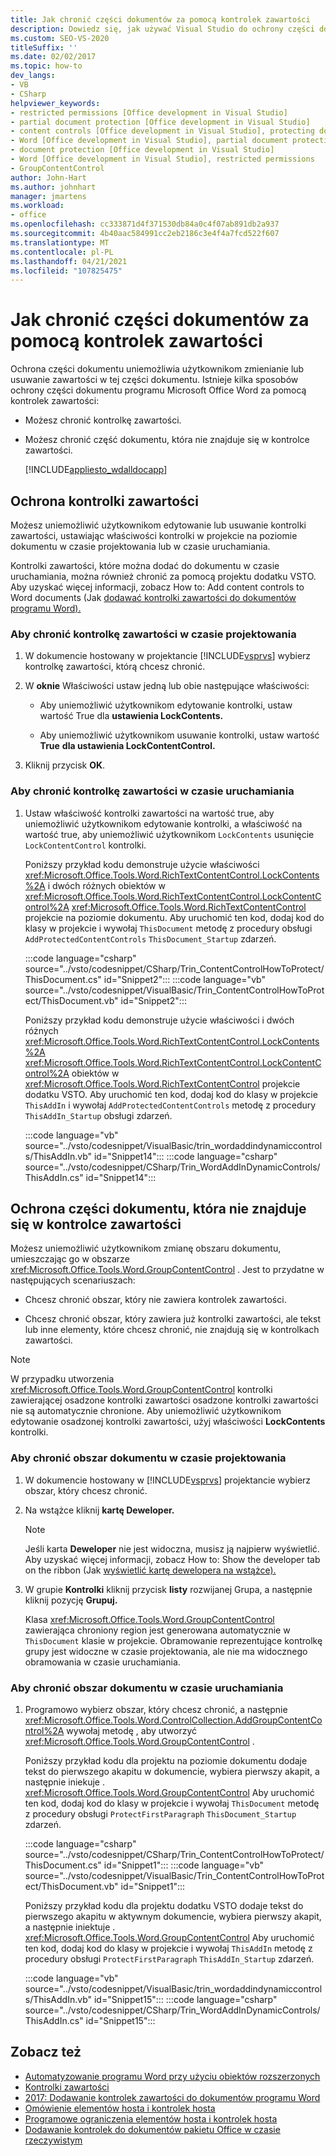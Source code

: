 ```yaml
---
title: Jak chronić części dokumentów za pomocą kontrolek zawartości
description: Dowiedz się, jak używać Visual Studio do ochrony części dokumentu programu Microsoft Word przy użyciu kontrolek zawartości.
ms.custom: SEO-VS-2020
titleSuffix: ''
ms.date: 02/02/2017
ms.topic: how-to
dev_langs:
- VB
- CSharp
helpviewer_keywords:
- restricted permissions [Office development in Visual Studio]
- partial document protection [Office development in Visual Studio]
- content controls [Office development in Visual Studio], protecting documents
- Word [Office development in Visual Studio], partial document protection
- document protection [Office development in Visual Studio]
- Word [Office development in Visual Studio], restricted permissions
- GroupContentControl
author: John-Hart
ms.author: johnhart
manager: jmartens
ms.workload:
- office
ms.openlocfilehash: cc333871d4f371530db84a0c4f07ab891db2a937
ms.sourcegitcommit: 4b40aac584991cc2eb2186c3e4f4a7fcd522f607
ms.translationtype: MT
ms.contentlocale: pl-PL
ms.lasthandoff: 04/21/2021
ms.locfileid: "107825475"
---
```

# <a name="how-to-protect-parts-of-documents-by-using-content-controls"></a>Jak chronić części dokumentów za pomocą kontrolek zawartości
  Ochrona części dokumentu uniemożliwia użytkownikom zmienianie lub usuwanie zawartości w tej części dokumentu. Istnieje kilka sposobów ochrony części dokumentu programu Microsoft Office Word za pomocą kontrolek zawartości:

- Możesz chronić kontrolkę zawartości.

- Możesz chronić część dokumentu, która nie znajduje się w kontrolce zawartości.

  [!INCLUDE[appliesto_wdalldocapp](../vsto/includes/appliesto-wdalldocapp-md.md)]

## <a name="protect-a-content-control"></a><a name="EditDeleteControl"></a> Ochrona kontrolki zawartości
 Możesz uniemożliwić użytkownikom edytowanie lub usuwanie kontrolki zawartości, ustawiając właściwości kontrolki w projekcie na poziomie dokumentu w czasie projektowania lub w czasie uruchamiania.

 Kontrolki zawartości, które można dodać do dokumentu w czasie uruchamiania, można również chronić za pomocą projektu dodatku VSTO. Aby uzyskać więcej informacji, zobacz How to: Add content controls to Word documents (Jak [dodawać kontrolki zawartości do dokumentów programu Word).](../vsto/how-to-add-content-controls-to-word-documents.md)

### <a name="to-protect-a-content-control-at-design-time"></a>Aby chronić kontrolkę zawartości w czasie projektowania

1. W dokumencie hostowany w projektancie [!INCLUDE[vsprvs](../sharepoint/includes/vsprvs-md.md)] wybierz kontrolkę zawartości, którą chcesz chronić.

2. W **oknie** Właściwości ustaw jedną lub obie następujące właściwości:

    - Aby uniemożliwić użytkownikom edytowanie kontrolki, ustaw wartość True dla **ustawienia LockContents.**

    - Aby uniemożliwić użytkownikom usuwanie kontrolki, ustaw wartość **True** **dla ustawienia LockContentControl.**

3. Kliknij przycisk **OK**.

### <a name="to-protect-a-content-control-at-run-time"></a>Aby chronić kontrolkę zawartości w czasie uruchamiania

1. Ustaw właściwość kontrolki zawartości na wartość true, aby uniemożliwić użytkownikom edytowanie kontrolki, a właściwość na wartość true, aby uniemożliwić użytkownikom `LockContents` usunięcie  `LockContentControl` kontrolki. 

     Poniższy przykład kodu demonstruje użycie właściwości <xref:Microsoft.Office.Tools.Word.RichTextContentControl.LockContents%2A> i dwóch różnych obiektów w <xref:Microsoft.Office.Tools.Word.RichTextContentControl.LockContentControl%2A> <xref:Microsoft.Office.Tools.Word.RichTextContentControl> projekcie na poziomie dokumentu. Aby uruchomić ten kod, dodaj kod do klasy w projekcie i wywołaj `ThisDocument` metodę z procedury obsługi `AddProtectedContentControls` `ThisDocument_Startup` zdarzeń.

     :::code language="csharp" source="../vsto/codesnippet/CSharp/Trin_ContentControlHowToProtect/ThisDocument.cs" id="Snippet2":::
     :::code language="vb" source="../vsto/codesnippet/VisualBasic/Trin_ContentControlHowToProtect/ThisDocument.vb" id="Snippet2":::

     Poniższy przykład kodu demonstruje użycie właściwości i dwóch różnych <xref:Microsoft.Office.Tools.Word.RichTextContentControl.LockContents%2A> <xref:Microsoft.Office.Tools.Word.RichTextContentControl.LockContentControl%2A> obiektów w <xref:Microsoft.Office.Tools.Word.RichTextContentControl> projekcie dodatku VSTO. Aby uruchomić ten kod, dodaj kod do klasy w projekcie `ThisAddIn` i wywołaj `AddProtectedContentControls` metodę z procedury `ThisAddIn_Startup` obsługi zdarzeń.

     :::code language="vb" source="../vsto/codesnippet/VisualBasic/trin_wordaddindynamiccontrols/ThisAddIn.vb" id="Snippet14":::
     :::code language="csharp" source="../vsto/codesnippet/CSharp/Trin_WordAddInDynamicControls/ThisAddIn.cs" id="Snippet14":::

## <a name="protect-a-part-of-a-document-that-is-not-in-a-content-control"></a>Ochrona części dokumentu, która nie znajduje się w kontrolce zawartości
 Możesz uniemożliwić użytkownikom zmianę obszaru dokumentu, umieszczając go w obszarze <xref:Microsoft.Office.Tools.Word.GroupContentControl> . Jest to przydatne w następujących scenariuszach:

- Chcesz chronić obszar, który nie zawiera kontrolek zawartości.

- Chcesz chronić obszar, który zawiera już kontrolki zawartości, ale tekst lub inne elementy, które chcesz chronić, nie znajdują się w kontrolkach zawartości.

> [!NOTE]
> W przypadku utworzenia <xref:Microsoft.Office.Tools.Word.GroupContentControl> kontrolki zawierającej osadzone kontrolki zawartości osadzone kontrolki zawartości nie są automatycznie chronione. Aby uniemożliwić użytkownikom edytowanie osadzonej kontrolki zawartości, użyj właściwości **LockContents** kontrolki.

### <a name="to-protect-an-area-of-a-document-at-design-time"></a>Aby chronić obszar dokumentu w czasie projektowania

1. W dokumencie hostowany w [!INCLUDE[vsprvs](../sharepoint/includes/vsprvs-md.md)] projektancie wybierz obszar, który chcesz chronić.

2. Na wstążce kliknij **kartę Deweloper.**

    > [!NOTE]
    > Jeśli karta **Deweloper** nie jest widoczna, musisz ją najpierw wyświetlić. Aby uzyskać więcej informacji, zobacz How to: Show the developer tab on the ribbon (Jak [wyświetlić kartę dewelopera na wstążce).](../vsto/how-to-show-the-developer-tab-on-the-ribbon.md)

3. W grupie **Kontrolki** kliknij przycisk **listy** rozwijanej Grupa, a następnie kliknij pozycję **Grupuj.**

     Klasa <xref:Microsoft.Office.Tools.Word.GroupContentControl> zawierająca chroniony region jest generowana automatycznie w `ThisDocument` klasie w projekcie. Obramowanie reprezentujące kontrolkę grupy jest widoczne w czasie projektowania, ale nie ma widocznego obramowania w czasie uruchamiania.

### <a name="to-protect-an-area-of-a-document-at-run-time"></a>Aby chronić obszar dokumentu w czasie uruchamiania

1. Programowo wybierz obszar, który chcesz chronić, a następnie <xref:Microsoft.Office.Tools.Word.ControlCollection.AddGroupContentControl%2A> wywołaj metodę , aby utworzyć <xref:Microsoft.Office.Tools.Word.GroupContentControl> .

     Poniższy przykład kodu dla projektu na poziomie dokumentu dodaje tekst do pierwszego akapitu w dokumencie, wybiera pierwszy akapit, a następnie iniekuje . <xref:Microsoft.Office.Tools.Word.GroupContentControl> Aby uruchomić ten kod, dodaj kod do klasy w projekcie i wywołaj `ThisDocument` metodę z procedury obsługi `ProtectFirstParagraph` `ThisDocument_Startup` zdarzeń.

     :::code language="csharp" source="../vsto/codesnippet/CSharp/Trin_ContentControlHowToProtect/ThisDocument.cs" id="Snippet1":::
     :::code language="vb" source="../vsto/codesnippet/VisualBasic/Trin_ContentControlHowToProtect/ThisDocument.vb" id="Snippet1":::

     Poniższy przykład kodu dla projektu dodatku VSTO dodaje tekst do pierwszego akapitu w aktywnym dokumencie, wybiera pierwszy akapit, a następnie iniektuje . <xref:Microsoft.Office.Tools.Word.GroupContentControl> Aby uruchomić ten kod, dodaj kod do klasy w projekcie i wywołaj `ThisAddIn` metodę z procedury obsługi `ProtectFirstParagraph` `ThisAddIn_Startup` zdarzeń.

     :::code language="vb" source="../vsto/codesnippet/VisualBasic/trin_wordaddindynamiccontrols/ThisAddIn.vb" id="Snippet15":::
     :::code language="csharp" source="../vsto/codesnippet/CSharp/Trin_WordAddInDynamicControls/ThisAddIn.cs" id="Snippet15":::

## <a name="see-also"></a>Zobacz też
- [Automatyzowanie programu Word przy użyciu obiektów rozszerzonych](../vsto/automating-word-by-using-extended-objects.md)
- [Kontrolki zawartości](../vsto/content-controls.md)
- [2017: Dodawanie kontrolek zawartości do dokumentów programu Word](../vsto/how-to-add-content-controls-to-word-documents.md)
- [Omówienie elementów hosta i kontrolek hosta](../vsto/host-items-and-host-controls-overview.md)
- [Programowe ograniczenia elementów hosta i kontrolek hosta](../vsto/programmatic-limitations-of-host-items-and-host-controls.md)
- [Dodawanie kontrolek do dokumentów pakietu Office w czasie rzeczywistym](../vsto/adding-controls-to-office-documents-at-run-time.md)

